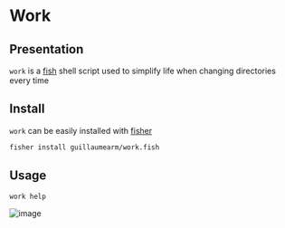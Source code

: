 # Work

## Presentation
`work` is a [fish](https://fishshell.com) shell script used to simplify life when changing directories every time

## Install
`work` can be easily installed with [fisher](https://github.com/jorgebucaran/fisher)

```bash
fisher install guillaumearm/work.fish
```

## Usage
```bash
work help
```

![image](https://user-images.githubusercontent.com/16897658/135200249-2ad91836-cd91-485d-8d09-6cdc840dcda0.png)

